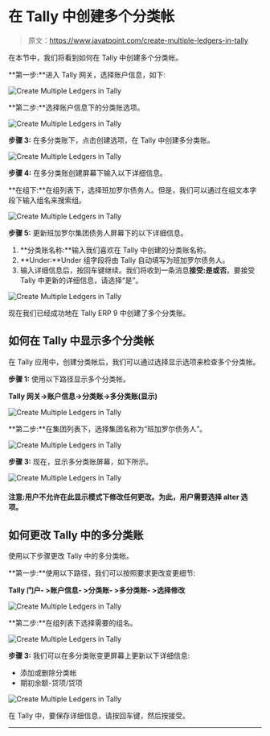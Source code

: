 # 在 Tally 中创建多个分类帐

> 原文：<https://www.javatpoint.com/create-multiple-ledgers-in-tally>

在本节中，我们将看到如何在 Tally 中创建多个分类帐。

**第一步:**进入 Tally 网关，选择账户信息，如下:

![Create Multiple Ledgers in Tally](img/33c8a4880c118c21631afc690c4067cf.png)

**第二步:**选择账户信息下的分类账选项。

![Create Multiple Ledgers in Tally](img/ba053deafadeebe4bb1971856e647cb6.png)

**步骤 3:** 在多分类账下，点击创建选项，在 Tally 中创建多分类账。

![Create Multiple Ledgers in Tally](img/2b7be769a17e0530f6a39d70252fde09.png)

**步骤 4:** 在多分类账创建屏幕下输入以下详细信息。

**在组下:**在组列表下，选择班加罗尔债务人。但是，我们可以通过在组文本字段下输入组名来搜索组。

![Create Multiple Ledgers in Tally](img/c92ed71a53bc3cc2e17239011754bfd4.png)

**步骤 5:** 更新班加罗尔集团债务人屏幕下的以下详细信息。

1.  **分类账名称:**输入我们喜欢在 Tally 中创建的分类账名称。
2.  **Under:**Under 组字段将由 Tally 自动填写为班加罗尔债务人。
3.  输入详细信息后，按回车键继续。我们将收到一条消息**接受:是或否**。要接受 Tally 中更新的详细信息，请选择“是”。

![Create Multiple Ledgers in Tally](img/7333dd08440d03eee6b9503ce143aa30.png)

现在我们已经成功地在 Tally ERP 9 中创建了多个分类账。

## 如何在 Tally 中显示多个分类帐

在 Tally 应用中，创建分类帐后，我们可以通过选择显示选项来检查多个分类帐。

**步骤 1:** 使用以下路径显示多个分类帐。

**Tally 网关→账户信息→分类账→多分类账(显示)**

![Create Multiple Ledgers in Tally](img/dff84f3025c33cd08446d0203b9c5fc9.png)

**第二步:**在集团列表下，选择集团名称为“班加罗尔债务人”。

![Create Multiple Ledgers in Tally](img/400e6d21f9a04b68982e7af93958b2a5.png)

**步骤 3:** 现在，显示多分类账屏幕，如下所示。

![Create Multiple Ledgers in Tally](img/5427e3de5e1be1a91216e485e524a524.png)

#### 注意:用户不允许在此显示模式下修改任何更改。为此，用户需要选择 alter 选项。

## 如何更改 Tally 中的多分类账

使用以下步骤更改 Tally 中的多分类帐。

**第一步:**使用以下路径，我们可以按照要求更改变更细节:

**Tally 门户- >账户信息- >分类账- >多分类账- >选择修改**

![Create Multiple Ledgers in Tally](img/064b813552fc92833d1ee668df1390b5.png)

**第二步:**在组列表下选择需要的组名。

![Create Multiple Ledgers in Tally](img/c9a399da10609fd58848bc1d9eb5f3f3.png)

**步骤 3:** 我们可以在多分类账变更屏幕上更新以下详细信息:

*   添加或删除分类帐
*   期初余额-贷项/贷项

![Create Multiple Ledgers in Tally](img/7ebd7acb45a5cf8e8acae0968da4f5a4.png)

在 Tally 中，要保存详细信息，请按回车键，然后按接受。

* * *